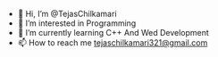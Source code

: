 - 👋 Hi, I’m @TejasChilkamari
- 👀 I’m interested in Programming
- 🌱 I’m currently learning C++ And Wed Development
- 📫 How to reach me tejaschilkamari321@gmail.com

<!---
TejasChilkamari/TejasChilkamari is a ✨ special ✨ repository because its `README.md` (this file) appears on your GitHub profile.
You can click the Preview link to take a look at your changes.
--->
